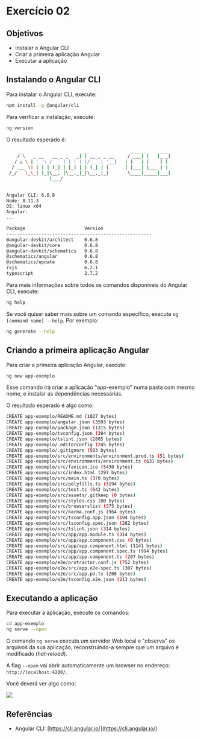 # Exercício 02

## Objetivos

* Instalar o Angular CLI
* Criar a primeira aplicação Angular
* Executar a aplicação

## Instalando o Angular CLI

Para instalar o Angular CLI, execute:

```bash
npm install -g @angular/cli
```

Para verificar a instalação, execute:

```bash
ng version
```

O resultado esperado é:

```bash
     _                      _                 ____ _     ___
    / \   _ __   __ _ _   _| | __ _ _ __     / ___| |   |_ _|
   / △ \ | '_ \ / _` | | | | |/ _` | '__|   | |   | |    | |
  / ___ \| | | | (_| | |_| | | (_| | |      | |___| |___ | |
 /_/   \_\_| |_|\__, |\__,_|_|\__,_|_|       \____|_____|___|
                |___/
    

Angular CLI: 6.0.8
Node: 8.11.3
OS: linux x64
Angular: 
... 

Package                      Version
------------------------------------------------------
@angular-devkit/architect    0.6.8
@angular-devkit/core         0.6.8
@angular-devkit/schematics   0.6.8
@schematics/angular          0.6.8
@schematics/update           0.6.8
rxjs                         6.2.1
typescript                   2.7.2

```

Para mais informações sobre todos os comandos disponíveis do Angular CLI, execute:

```bash
ng help
```

Se você quiser saber mais sobre um comando específico, execute `ng [command name] --help`. Por exemplo:

```bash
ng generate --help
```

## Criando a primeira aplicação Angular

Para criar a primeira aplicação Angular, execute:

```bash
ng new app-exemplo
```

Esse comando irá criar a aplicação "app-exemplo" numa pasta com mesmo nome, e instalar as dependências necessárias.


O resultado esperado é algo como:

```bash
CREATE app-exemplo/README.md (1027 bytes)
CREATE app-exemplo/angular.json (3593 bytes)
CREATE app-exemplo/package.json (1315 bytes)
CREATE app-exemplo/tsconfig.json (384 bytes)
CREATE app-exemplo/tslint.json (2805 bytes)
CREATE app-exemplo/.editorconfig (245 bytes)
CREATE app-exemplo/.gitignore (503 bytes)
CREATE app-exemplo/src/environments/environment.prod.ts (51 bytes)
CREATE app-exemplo/src/environments/environment.ts (631 bytes)
CREATE app-exemplo/src/favicon.ico (5430 bytes)
CREATE app-exemplo/src/index.html (297 bytes)
CREATE app-exemplo/src/main.ts (370 bytes)
CREATE app-exemplo/src/polyfills.ts (3194 bytes)
CREATE app-exemplo/src/test.ts (642 bytes)
CREATE app-exemplo/src/assets/.gitkeep (0 bytes)
CREATE app-exemplo/src/styles.css (80 bytes)
CREATE app-exemplo/src/browserslist (375 bytes)
CREATE app-exemplo/src/karma.conf.js (964 bytes)
CREATE app-exemplo/src/tsconfig.app.json (194 bytes)
CREATE app-exemplo/src/tsconfig.spec.json (282 bytes)
CREATE app-exemplo/src/tslint.json (314 bytes)
CREATE app-exemplo/src/app/app.module.ts (314 bytes)
CREATE app-exemplo/src/app/app.component.css (0 bytes)
CREATE app-exemplo/src/app/app.component.html (1141 bytes)
CREATE app-exemplo/src/app/app.component.spec.ts (994 bytes)
CREATE app-exemplo/src/app/app.component.ts (207 bytes)
CREATE app-exemplo/e2e/protractor.conf.js (752 bytes)
CREATE app-exemplo/e2e/src/app.e2e-spec.ts (307 bytes)
CREATE app-exemplo/e2e/src/app.po.ts (208 bytes)
CREATE app-exemplo/e2e/tsconfig.e2e.json (213 bytes)
```

## Executando a aplicação

Para executar a aplicação, execute os comandos:

```bash
cd app-exemplo
ng serve --open
```

O comando `ng serve` executa um servidor Web local e "observa" os arquivos da sua aplicação, reconstruindo-a sempre que um arquivo é modificado (*hot-reload*). 

A flag `--open` vai abrir automaticamente um browser no endereço: ```http://localhost:4200/```.

Você deverá ver algo como:

![](img/app-works.png)

## Referências

* Angular CLI: [https://cli.angular.io/](https://cli.angular.io/)

